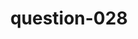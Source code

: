 ---
layout: question
title: question-028
number: 28
question: Name someone you might ask for directions.
answer1: Friend | 20
answer2: Siri/App | 19
answer3: Gas station employee | 16
answer4: Store owner | 14
answer5: Stranger/Pedestrian | 10
answer6: Priest | 9
answer7: Neighbor | 3
answer8: Parent | 2
answer9:
answer10:
---